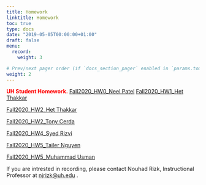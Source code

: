 ```yaml
---
title: Homework
linktitle: Homework
toc: true
type: docs
date: "2019-05-05T00:00:00+01:00"
draft: false
menu:
  record:
    weight: 3

# Prev/next pager order (if `docs_section_pager` enabled in `params.toml`)
weight: 2
---
```


<span style="color:red">**UH Student Homework.**</span>
[Fall2020_HW0_Neel Patel](https://www.youtube.com/watch?v=M6jCnd-Vb-8)
[Fall2020_HW1_Het Thakkar](https://youtu.be/N-NoLY1yWLo) 

[Fall2020_HW2_Het Thakkar]( https://youtu.be/S0FqU2pOI5g) 

[Fall2020_HW2_Tony Cerda](https://www.youtube.com/watch?v=WwsU1pvz1C0&ab_channel=TonyCerda)

[Fall2020_HW4_Syed Rizvi](https://youtu.be/oiG_O8Mc_VY) 

[Fall2020_HW5_Tailer Nguyen](https://youtu.be/CFbpBGw38R0) 

[Fall2020_HW5_Muhammad Usman](https://youtu.be/mbCOAd77Y6k) 

If you are intrested in recording, please contact Nouhad Rizk, Instructional Professor  at <span style="color:blue">njrizk@uh.edu</span> .
